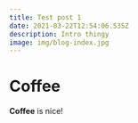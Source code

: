 ```yaml
---
title: Test post 1
date: 2021-03-22T12:54:06.535Z
description: Intro thingy
image: img/blog-index.jpg
---
```

# **Coffee**

**Coffee** is nice!